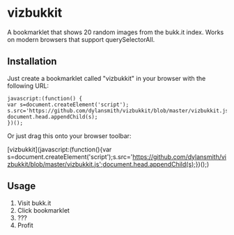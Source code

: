 vizbukkit
=========

A bookmarklet that shows 20 random images from the bukk.it index.
Works on modern browsers that support querySelectorAll.

Installation
------------
Just create a bookmarklet called "vizbukkit" in your browser with the following URL:

    javascript:(function() {
    var s=document.createElement('script');
    s.src='https://github.com/dylansmith/vizbukkit/blob/master/vizbukkit.js';
    document.head.appendChild(s);
    })();

Or just drag this onto your browser toolbar:

[vizbukkit](javascript:(function(){var s=document.createElement('script');s.src='https://github.com/dylansmith/vizbukkit/blob/master/vizbukkit.js';document.head.appendChild(s);})();)

Usage
-----
1. Visit bukk.it
2. Click bookmarklet
3. ???
4. Profit